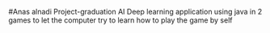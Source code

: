 #Anas alnadi Project-graduation
AI Deep learning application using java in 2 games to let the computer try to learn how to play the game by self
